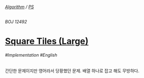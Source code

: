 ###### [*Algorithm*](../README.md) / [*PS*](README.md)

###### BOJ 12492
# [Square Tiles (Large)](https://www.acmicpc.net/problem/12492)

###### #Implementation #English

간단한 문제이지만 영어라서 당황했던 문제.
배열 하나로 잡고 해도 무방하다.
